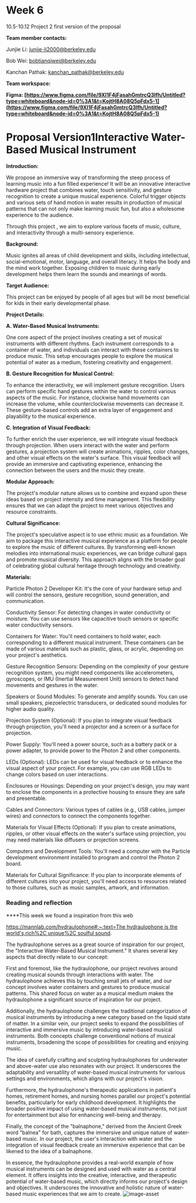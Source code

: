 # Week 6

10.5-10.12
Project 2 first version of the proposal

**Team member contacts:**

Junjie Li: junjie-li2000@berkeley.edu

Bob Wei: bobtianqiwei@berkeley.edu

Kanchan Pathak: kanchan_pathak@berkeley.edu

**Team workspace:**

**Figma: [https://www.figma.com/file/9XI1F4jFasahGmtrcQ3lfh/Untitled?type=whiteboard&node-id=0%3A1&t=KojtH8A08Q5pFdx5-1](https://www.figma.com/file/9XI1F4jFasahGmtrcQ3lfh/Untitled?type=whiteboard&node-id=0%3A1&t=KojtH8A08Q5pFdx5-1)**

# **Proposal Version1Interactive Water-Based Musical Instrument**

**Introduction:**

We propose an immersive way of transforming the steep process of learning music into a fun filled experience! It will be an innovative interactive hardware project that combines water, touch sensitivity, and gesture recognition to create a unique musical experience. Colorful trigger objects and various sets of hand motion in water results in production of musical patterns that can not only make learning music fun, but also a wholesome experience to the audience.

Through this project , we aim to explore various facets of music, culture, and interactivity through a multi-sensory experience.

**Background:**

Music ignites all areas of child development and skills, including intellectual, social-emotional, motor, language, and overall literacy. It helps the body and the mind work together. Exposing children to music during early development helps them learn the sounds and meanings of words.

**Target Audience:**

This project can be enjoyed by people of all ages but will be most beneficial for kids in their early developmental phase.

**Project Details:**

**A. Water-Based Musical Instruments:**

One core aspect of the project involves creating a set of musical instruments with different rhythms. Each instrument corresponds to a container of water, and individuals can interact with these containers to produce music. This setup encourages people to explore the musical potential of water as a medium, fostering creativity and engagement.

**B. Gesture Recognition for Musical Control:**

To enhance the interactivity, we will implement gesture recognition. Users can perform specific hand gestures within the water to control various aspects of the music. For instance, clockwise hand movements can increase the volume, while counterclockwise movements can decrease it. These gesture-based controls add an extra layer of engagement and playability to the musical experience.

**C. Integration of Visual Feedback:**

To further enrich the user experience, we will integrate visual feedback through projection. When users interact with the water and perform gestures, a projection system will create animations, ripples, color changes, and other visual effects on the water's surface. This visual feedback will provide an immersive and captivating experience, enhancing the connection between the users and the music they create.

**Modular Approach:**

The project's modular nature allows us to combine and expand upon these ideas based on project intensity and time management. This flexibility ensures that we can adapt the project to meet various objectives and resource constraints.

**Cultural Significance:**

The project's speculative aspect is to use ethnic music as a foundation. We aim to package this interactive musical experience as a platform for people to explore the music of different cultures. By transforming well-known melodies into international music experiences, we can bridge cultural gaps and promote musical diversity. This approach aligns with the broader goal of celebrating global cultural heritage through technology and creativity.

**Materials:**

Particle Photon 2 Developer Kit: It's the core of your hardware setup and will control the sensors, gesture recognition, sound generation, and communication.

Conductivity Sensor: For detecting changes in water conductivity or moisture. You can use sensors like capacitive touch sensors or specific water conductivity sensors.

Containers for Water: You'll need containers to hold water, each corresponding to a different musical instrument. These containers can be made of various materials such as plastic, glass, or acrylic, depending on your project's aesthetics.

Gesture Recognition Sensors: Depending on the complexity of your gesture recognition system, you might need components like accelerometers, gyroscopes, or IMU (Inertial Measurement Unit) sensors to detect hand movements and gestures in the water.

Speakers or Sound Modules: To generate and amplify sounds. You can use small speakers, piezoelectric transducers, or dedicated sound modules for higher audio quality.

Projection System (Optional): If you plan to integrate visual feedback through projection, you'll need a projector and a screen or a surface for projection.

Power Supply: You'll need a power source, such as a battery pack or a power adapter, to provide power to the Photon 2 and other components.

LEDs (Optional): LEDs can be used for visual feedback or to enhance the visual aspect of your project. For example, you can use RGB LEDs to change colors based on user interactions.

Enclosures or Housings: Depending on your project's design, you may want to enclose the components in a protective housing to ensure they are safe and presentable.

Cables and Connectors: Various types of cables (e.g., USB cables, jumper wires) and connectors to connect the components together.

Materials for Visual Effects (Optional): If you plan to create animations, ripples, or other visual effects on the water's surface using projection, you may need materials like diffusers or projection screens.

Computers and Development Tools: You'll need a computer with the Particle development environment installed to program and control the Photon 2 board.

Materials for Cultural Significance: If you plan to incorporate elements of different cultures into your project, you'll need access to resources related to those cultures, such as music samples, artwork, and information.

### **Reading and reflection**

****This week we found a inspiration from this web

[https://mannlab.com/hydraulophone#:~:text=The hydraulophone is the world's,rich%2C unique%2C soulful sound](https://mannlab.com/hydraulophone#:~:text=The%20hydraulophone%20is%20the%20world's,rich%2C%20unique%2C%20soulful%20sound).

The hydraulophone serves as a great source of inspiration for our project, the "Interactive Water-Based Musical Instrument." It shares several key aspects that directly relate to our concept:

First and foremost, like the hydraulophone, our project revolves around creating musical sounds through interactions with water. The hydraulophone achieves this by touching small jets of water, and our concept involves water containers and gestures to produce musical patterns. This shared focus on water as a musical medium makes the hydraulophone a significant source of inspiration for our project.

Additionally, the hydraulophone challenges the traditional categorization of musical instruments by introducing a new category based on the liquid state of matter. In a similar vein, our project seeks to expand the possibilities of interactive and immersive music by introducing water-based musical instruments. Both concepts challenge conventional notions of musical instruments, broadening the scope of possibilities for creating and enjoying music.

The idea of carefully crafting and sculpting hydraulophones for underwater and above-water use also resonates with our project. It underscores the adaptability and versatility of water-based musical instruments for various settings and environments, which aligns with our project's vision.

Furthermore, the hydraulophone's therapeutic applications in patient's homes, retirement homes, and nursing homes parallel our project's potential benefits, particularly for early childhood development. It highlights the broader positive impact of using water-based musical instruments, not just for entertainment but also for enhancing well-being and therapy.

Finally, the concept of the "balnaphone," derived from the Ancient Greek word "balnea" for bath, captures the immersive and unique nature of water-based music. In our project, the user's interaction with water and the integration of visual feedback create an immersive experience that can be likened to the idea of a balnaphone.

In essence, the hydraulophone provides a real-world example of how musical instruments can be designed and used with water as a central element. It offers insights into the creative, interactive, and therapeutic potential of water-based music, which directly informs our project's design and objectives. It underscores the innovative and holistic nature of water-based music experiences that we aim to create.
![image-asset](https://github.com/Berkeley-MDes/tdf-fa23-JunjieLi426/assets/143133588/0f5b17dd-0dd4-4239-88b2-cdbbacf1dbd1)
